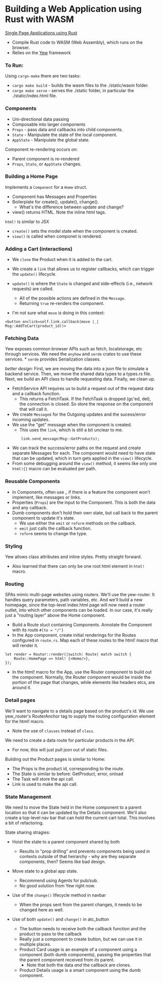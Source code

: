 # Building a Web Application using Rust with WASM
[Single Page Applications using Rust](http://www.sheshbabu.com/posts/rust-wasm-yew-single-page-application/)

*  Compile Rust code to WASM (Web Assembly), which runs on the browser.
*  Relies on the [Yew](https://yew.rs/docs/) framework


### To Run:
Using `cargo-make` there are two tasks:
*  `cargo make build` - builds the wasm files to the ./static/wasm folder.
*  `cargo make serve` - serves the ./static folder, in particular the ./static/index.html file.

### Components
*  Uni-directional data passing
*  Composable into larger components
*  `Props` - pass data and callbacks into child components.
*  `State` - Manipulate the state of the local component.
*  `AppState` - Manipulate the global state.

Component re-rendering occurs on:
*  Parent component is re-rendered
*  `Props`, `State`, or `AppState` changes.

### Building a Home Page
Implements a `Component` for a `Home` struct.
*  Component has Messages and Properties
*  Boilerplate for create(), update(), change().
    * What's the difference between update and change?
*  view() returns HTML.  Note the inline html tags.

`html!` is similar to JSX
*  `create()` sets the model state when the component is created.
*  `view()` is called when componet is rendered.


### Adding a Cart (interactions)
*  We `clone` the Product when it is added to the cart.
*  We create a `link` that allows us to register callbacks, which can trigger the `update()` lifecycle.
*  `update()` is where the `State` is changed and side-effects (i.e., network requests) are called.
    *  All of the possible actions are defined in the `Message`.
    *  Returning `true` re-renders the component.

* I'm not sure what `move` is doing in this context:
```
<button onclick=self.link.callback(move |_| Msg::AddToCart(product_id))>
```

### Fetching Data
Yew exposes common browser APIs such as fetch, localstorage, etc through services.
We need the `anyhow` and `serde` crates to use these services.
    * `serde` provides Serialization classes.

*better design:*
First, we are moving the data into a json file to simulate a backend service.
Then, we move the shared data types to a types.rs file.
Next, we build an API class to handle requesting data.
Finally, we clean up.

*  FetchService API requires us to build a request out of the request data and a callback function.
    * This returns a FetchTask.  If the FetchTask is dropped (gc'ed, del), the connection is closed.  So store the response on the component that will call it.
*  We create `Message`s for the Outgoing updates and the sucess/error incoming updates.
*  We use the "get" message when the component is created.
    *  This uses the `link`, which is still a bit unclear to me.
    ```
        link.send_message(Msg::GetProducts);
    ```
*  We can track the success/error paths on the request and create separate Messages for each.  The component would need to have state that can be updated, which in turn gets applied in the `view()` lifecycle.
*  From some debugging around the `view()` method, it seems like only one `html!{}` macro can be evaluated per path.

### Reusable Components

*  In Components, often use _ if there is a feature the component won't implement, like messages or links.
*  Properties (`Props`) are the input to the Component.  This is both the data and any callback.
*  Dumb components don't hold their own state, but call back to the parent component to update it's state.
    * We use either the `emit` or `reform` methods on the callback.
    * `emit` just calls the callback function.
    * `reform`  seems to change the type.

### Styling
Yew allows class attributes and inline styles.
Pretty straight forward.
*  Also learned that there can only be one root html element in `html!` macro.

### Routing
SPAs mimic multi-page websites using routers.  We'll use the yew-router.  It handles query parameters, path variables, etc.  And we'll build a new homepage, since the top-level index.html page will now need a router outlet, into which other components can be loaded.  In our case, it's really just a "routing layer" above the Home component.

*  Build a Route stuct containing Components.  Annotate the Component with its route `#[to = "/"]`
*  In the App component, create initial renderings for the Routes configured in `route.rs`. Map each of these routes to the html! macro that will render it.
```
let render = Router::render(|switch: Route| match switch {
    Route::HomePage => html! {<Home/>},
});
```
*  In the html! macro for the App, use the Router component to build out the component.  Normally, the Router component would be inside the portion of the page that changes, while elements like headers etcs, are around it.

### Detail pages
We'll want to navigate to a details page based on the product's id.  We use yew_router's RouterAnchor tag to supply the routing configuration element for the html! macro.  
*  Note the use of `classes` instead of `class`.

We need to create a data route for particular products in the API.  
*  For now, this will just pull json out of static files.

Building out the Product pages is similar to Home:
*  The Props is the product id, corresponding to the route.
*  The State is similar to before: GetProduct, error, onload
*  The Task will store the api call.
*  Link is used to make the api call. 


### State Management
We need to move the State held in the Home component to a parent location so that it can be updated by the Details component.  We'll also create a top-level nav bar that can hold the current cart total.  This involves a bit of refactoring.

State sharing stragies:
*  Hoist the state to a parent component shared by both
    *  Results in "prop drilling" and prevents components being used in contexts outside of that heirarchy - why are they separate components, then?  Seems like bad design.

*  Move state to a global app state.
    *  Recommend using Agents for pub/sub.
    *  No good solution from Yew right now.

*  Use of the `change()` lifecycle method in navbar
    -  When the props sent from the parent changes, it needs to be changed here as well.
*  Use of both `update()` and `change()` in atc_button
    -  The button needs to receive both the callback function and the product to pass to the callback
    -  Really just a component to create button, but we can use it in multiple places.
    -  Product Card usage is an example of a component using a component (both dumb components), passing the properties that the parent component received from *its* parent.
        *  Note that both the data *and* the callback are clones.
    -  Product Details usage is a smart component using the dumb component.


